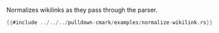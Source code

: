 Normalizes wikilinks as they pass through the parser.

```rust
{{#include ../../../pulldown-cmark/examples/normalize-wikilink.rs}}
```
